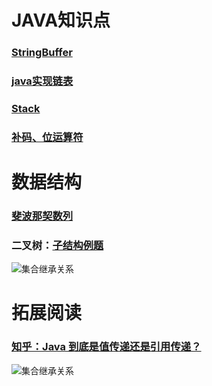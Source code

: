 # JAVA知识点
### [StringBuffer](http://www.runoob.com/java/java-stringbuffer.html)
### [java实现链表](https://github.com/kanonjz/learn-java/blob/master/newcoder/Exe3.java)
### [Stack](http://www.runoob.com/java/java-stack-class.html)
### [补码、位运算符](https://github.com/kanonjz/learn-java/blob/master/newcoder/Exe11.java)

# 数据结构
### [斐波那契数列](https://github.com/kanonjz/learn-java/blob/master/newcoder/Exe8.java)
### 二叉树：[子结构例题](https://github.com/kanonjz/learn-java/blob/master/newcoder/Exe17.java)
![集合继承关系](http://images.cnitblog.com/blog/556852/201308/17200016-b868ad987c4947ceb76c42b44887c783.png)

# 拓展阅读
### [知乎：Java 到底是值传递还是引用传递？](https://www.zhihu.com/question/31203609)
![集合继承关系](http://images.cnitblog.com/blog/556852/201308/17200016-b868ad987c4947ceb76c42b44887c783.png)
